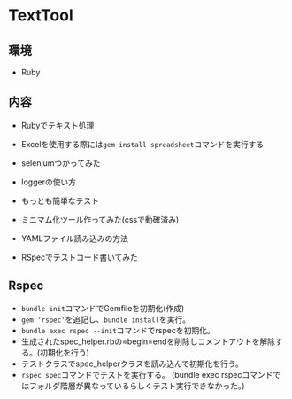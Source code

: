 # TextTool

## 環境
* Ruby

## 内容
* Rubyでテキスト処理

* Excelを使用する際には```gem install spreadsheet```コマンドを実行する

* seleniumつかってみた

* loggerの使い方

* もっとも簡単なテスト

* ミニマム化ツール作ってみた(cssで動確済み)

* YAMLファイル読み込みの方法

* RSpecでテストコード書いてみた

## Rspec
* ```bundle init```コマンドでGemfileを初期化(作成)
* ```gem 'rspec'```を追記し、```bundle install```を実行。
* ```bundle exec rspec --init```コマンドでrspecを初期化。
* 生成されたspec_helper.rbの=begin=endを削除しコメントアウトを解除する。(初期化を行う)
* テストクラスでspec_helperクラスを読み込んで初期化を行う。
* ```rspec spec```コマンドでテストを実行する。
(bundle exec rspecコマンドではフォルダ階層が異なっているらしくテスト実行できなかった。)
